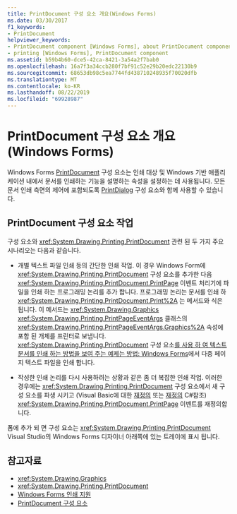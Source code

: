 ```yaml
---
title: PrintDocument 구성 요소 개요(Windows Forms)
ms.date: 03/30/2017
f1_keywords:
- PrintDocument
helpviewer_keywords:
- PrintDocument component [Windows Forms], about PrintDocument component
- printing [Windows Forms], PrintDocument component
ms.assetid: b59b4b60-dce5-42ca-8421-3a54a2f7bab0
ms.openlocfilehash: 16a7f3a34ccb280f7bf91c52e29b20edc22130b9
ms.sourcegitcommit: 68653db98c5ea7744fd438710248935f70020dfb
ms.translationtype: MT
ms.contentlocale: ko-KR
ms.lasthandoff: 08/22/2019
ms.locfileid: "69928987"
---
```

# <a name="printdocument-component-overview-windows-forms"></a>PrintDocument 구성 요소 개요(Windows Forms)

Windows Forms [PrintDocument](printdocument-component-windows-forms.md) 구성 요소는 인쇄 대상 및 Windows 기반 애플리케이션 내에서 문서를 인쇄하는 기능을 설명하는 속성을 설정하는 데 사용됩니다. 모든 문서 인쇄 측면의 제어에 포함되도록 [PrintDialog](printdialog-component-windows-forms.md) 구성 요소와 함께 사용할 수 있습니다.

## <a name="working-with-the-printdocument-component"></a>PrintDocument 구성 요소 작업

구성 요소와 <xref:System.Drawing.Printing.PrintDocument> 관련 된 두 가지 주요 시나리오는 다음과 같습니다.

- 개별 텍스트 파일 인쇄 등의 간단한 인쇄 작업. 이 경우 Windows Form에 <xref:System.Drawing.Printing.PrintDocument> 구성 요소를 추가한 다음 <xref:System.Drawing.Printing.PrintDocument.PrintPage> 이벤트 처리기에 파일을 인쇄 하는 프로그래밍 논리를 추가 합니다. 프로그래밍 논리는 문서를 인쇄 하 <xref:System.Drawing.Printing.PrintDocument.Print%2A> 는 메서드와 식은 됩니다. 이 메서드는 <xref:System.Drawing.Graphics> <xref:System.Drawing.Printing.PrintPageEventArgs> 클래스의 <xref:System.Drawing.Printing.PrintPageEventArgs.Graphics%2A> 속성에 포함 된 개체를 프린터로 보냅니다. <xref:System.Drawing.Printing.PrintDocument> 구성 요소[를 사용 하 여 텍스트 문서를 인쇄 하는 방법을 보여 주는 예제는 방법: Windows Forms](../advanced/how-to-print-a-multi-page-text-file-in-windows-forms.md)에서 다중 페이지 텍스트 파일을 인쇄 합니다.

- 작성한 인쇄 논리를 다시 사용하려는 상황과 같은 좀 더 복잡한 인쇄 작업. 이러한 경우에는 <xref:System.Drawing.Printing.PrintDocument> 구성 요소에서 새 구성 요소를 파생 시키고 (Visual Basic에 대한 [재정의](../../../visual-basic/language-reference/modifiers/overrides.md) 또는 [재정의](../../../csharp/language-reference/keywords/override.md) C#참조) <xref:System.Drawing.Printing.PrintDocument.PrintPage> 이벤트를 재정의합니다.

폼에 추가 되 면 구성 요소는 <xref:System.Drawing.Printing.PrintDocument> Visual Studio의 Windows Forms 디자이너 아래쪽에 있는 트레이에 표시 됩니다.

## <a name="see-also"></a>참고자료

- <xref:System.Drawing.Graphics>
- <xref:System.Drawing.Printing.PrintDocument>
- [Windows Forms 인쇄 지원](../advanced/windows-forms-print-support.md)
- [PrintDocument 구성 요소](printdocument-component-windows-forms.md)
